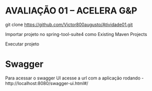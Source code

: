 # AVALIAÇÃO 01 – ACELERA G&P

git clone https://github.com/Victor800augusto/Atividade01.git

Importar projeto no spring-tool-suite4 como Existing Maven Projects

Executar projeto

# Swagger
Para acessar o swagger UI acesse a url com a aplicação rodando - http://localhost:8080/swagger-ui.html#/
